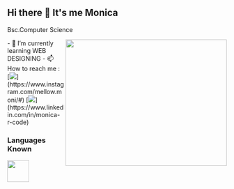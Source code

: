 ## Hi there 👋 It's me Monica

Bsc.Computer Science

<img align="right" width="370" height="290" src="https://i.pinimg.com/originals/47/f0/34/47f0342cec72b800463bf003eac1257e.gif">                                                
- 🌱 I’m currently learning WEB DESIGNING
 - 📫 How to reach me :
<br /> [<img src="https://img.shields.io/badge/Instagram-1DA1F2?style=for-the-badge&logo=instagram&logoColor=white" />](https://www.instagram.com/mellow.moni/#) [<img src="https://img.shields.io/badge/LinkedIn-0077B5?style=for-the-badge&logo=linkedin&logoColor=white" />](https://www.linkedin.com/in/monica-r-code)

### Languages Known
<img height="50" width="50" src="https://img.icons8.com/color/48/000000/python.png" /> 
